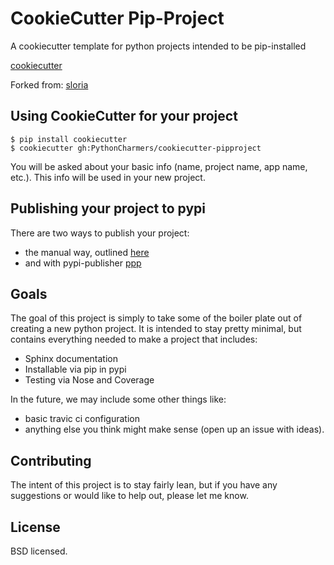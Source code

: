 CookieCutter Pip-Project
========================

A cookiecutter template for python projects intended to be pip-installed

[cookiecutter](https://github.com/audreyr/cookiecutter)

Forked from: [sloria](https://github.com/wdm0006/cookiecutter-pipproject.git)


Using CookieCutter for your project
-----------------------------------

    $ pip install cookiecutter
    $ cookiecutter gh:PythonCharmers/cookiecutter-pipproject

You will be asked about your basic info (name, project name, app name, etc.). This info will be used in your new project.


Publishing your project to pypi
-------------------------------

There are two ways to publish your project:

 * the manual way, outlined [here](http://www.willmcginnis.com/2015/11/12/create-a-pip-installable-python-package-in-2-minutes/)
 * and with pypi-publisher [ppp](https://github.com/wdm0006/pypi-publisher)
 
Goals
-----

The goal of this project is simply to take some of the boiler plate out of creating a new python project. It is intended
to stay pretty minimal, but contains everything needed to make a project that includes:

 * Sphinx documentation
 * Installable via pip in pypi
 * Testing via Nose and Coverage

In the future, we may include some other things like:

 * basic travic ci configuration
 * anything else you think might make sense (open up an issue with ideas).
 
Contributing
------------

The intent of this project is to stay fairly lean, but if you have any suggestions or would like to help out, please let me know.

License
-------

BSD licensed.
